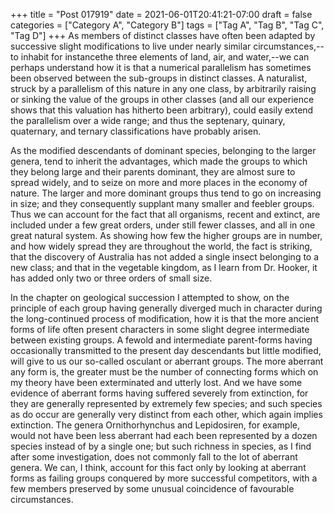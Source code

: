 +++
title = "Post 017919"
date = 2021-06-01T20:41:21-07:00
draft = false
categories = ["Category A", "Category B"]
tags = ["Tag A", "Tag B", "Tag C", "Tag D"]
+++
As members of distinct classes have often been adapted by successive slight modifications to live under nearly similar circumstances,--to inhabit for instancethe three elements of land, air, and water,--we can perhaps understand how it is that a numerical parallelism has sometimes been observed between the sub-groups in distinct classes. A naturalist, struck by a parallelism of this nature in any one class, by arbitrarily raising or sinking the value of the groups in other classes (and all our experience shows that this valuation has hitherto been arbitrary), could easily extend the parallelism over a wide range; and thus the septenary, quinary, quaternary, and ternary classifications have probably arisen.

As the modified descendants of dominant species, belonging to the larger genera, tend to inherit the advantages, which made the groups to which they belong large and their parents dominant, they are almost sure to spread widely, and to seize on more and more places in the economy of nature. The larger and more dominant groups thus tend to go on increasing in size; and they consequently supplant many smaller and feebler groups. Thus we can account for the fact that all organisms, recent and extinct, are included under a few great orders, under still fewer classes, and all in one great natural system. As showing how few the higher groups are in number, and how widely spread they are throughout the world, the fact is striking, that the discovery of Australia has not added a single insect belonging to a new class; and that in the vegetable kingdom, as I learn from Dr. Hooker, it has added only two or three orders of small size.

In the chapter on geological succession I attempted to show, on the principle of each group having generally diverged much in character during the long-continued process of modification, how it is that the more ancient forms of life often present characters in some slight degree intermediate between existing groups. A fewold and intermediate parent-forms having occasionally transmitted to the present day descendants but little modified, will give to us our so-called osculant or aberrant groups. The more aberrant any form is, the greater must be the number of connecting forms which on my theory have been exterminated and utterly lost. And we have some evidence of aberrant forms having suffered severely from extinction, for they are generally represented by extremely few species; and such species as do occur are generally very distinct from each other, which again implies extinction. The genera Ornithorhynchus and Lepidosiren, for example, would not have been less aberrant had each been represented by a dozen species instead of by a single one; but such richness in species, as I find after some investigation, does not commonly fall to the lot of aberrant genera. We can, I think, account for this fact only by looking at aberrant forms as failing groups conquered by more successful competitors, with a few members preserved by some unusual coincidence of favourable circumstances.
